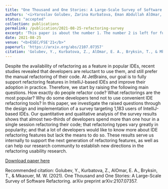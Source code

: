 ```yaml
---
title: "One Thousand and One Stories: A Large-Scale Survey of Software Refactoring"
authors: '<i>Yaroslav Golubev, Zarina Kurbatova, Eman Abdullah AlOmar, Timofey Bryksin, and Mohamed Wiem Mkaouer</i>'
status: "accepted"
collection: publications
permalink: /publication/2021-08-25-refactoring-survey
excerpt: 'This paper is about the number 1. The number 2 is left for future work.'
date: 2021-08-25
venue: "<b>ESEC/FSE'21</b>"
paperurl: 'https://arxiv.org/abs/2107.07357'
citation: 'Golubev, Y., Kurbatova, Z., AlOmar, E. A., Bryksin, T., & Mkaouer, M. W. (2021). One Thousand and One Stories: A Large-Scale Survey of Software Refactoring. arXiv preprint arXiv:2107.07357.'
---
```

Despite the availability of refactoring as a feature in popular IDEs, recent studies revealed that developers are 
reluctant to use them, and still prefer the manual refactoring of their code. At JetBrains, our goal is to fully 
support refactoring features in IntelliJ-based IDEs and improve their adoption in practice. 
Therefore, we start by raising the following main questions. How exactly do people refactor code? 
What refactorings are the most popular? Why do some developers tend not to use convenient IDE refactoring tools?
In this paper, we investigate the raised questions through the design and implementation of a survey targeting 1,183
users of IntelliJ-based IDEs. Our quantitative and qualitative analysis of the survey results shows that almost 
two-thirds of developers spend more than one hour in a single session refactoring their code; that refactoring types 
vary greatly in popularity; and that a lot of developers would like to know more about IDE refactoring features but 
lack the means to do so. These results serve us internally to support the next generation of refactoring features, 
as well as can help our research community to establish new directions in the refactoring usability research.

[Download paper here](https://arxiv.org/pdf/2107.07357.pdf)

Recommended citation: Golubev, Y., Kurbatova, Z., AlOmar, E. A., Bryksin, T., & Mkaouer, M. W. (2021). One Thousand and One Stories: A Large-Scale Survey of Software Refactoring. arXiv preprint arXiv:2107.07357.